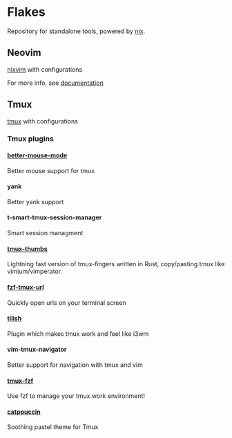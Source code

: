 # Flakes 

Repository for standalone tools, powered by [nix](https://nix.dev/).

## Neovim 

[nixvim](https://github.com/nix-community/nixvim) with configurations

For more info, see [documentation](https://nix-community.github.io/nixvim/plugins/neo-tree/window/index.html)

## Tmux 

[tmux](https://github.com/tmux/tmux/wiki) with configurations

### Tmux plugins

#### [better-mouse-mode](https://github.com/NHDaly/tmux-better-mouse-mode)

Better mouse support for tmux

#### yank

Better yank support

#### t-smart-tmux-session-manager

Smart session managment

#### [tmux-thumbs](https://github.com/fcsonline/tmux-thumbs)

Lightning fast version of tmux-fingers written in Rust, copy/pasting tmux like vimium/vimperator

#### [fzf-tmux-url](https://github.com/wfxr/tmux-fzf-url)

Quickly open urls on your terminal screen

#### [tilish](https://github.com/jabirali/tmux-tilish)

Plugin which makes tmux work and feel like i3wm

#### vim-tmux-navigator

Better support for navigation with tmux and vim

#### [tmux-fzf](https://github.com/sainnhe/tmux-fzf)

Use fzf to manage your tmux work environment! 

#### [catppuccin](https://github.com/catppuccin/tmux)

Soothing pastel theme for Tmux

